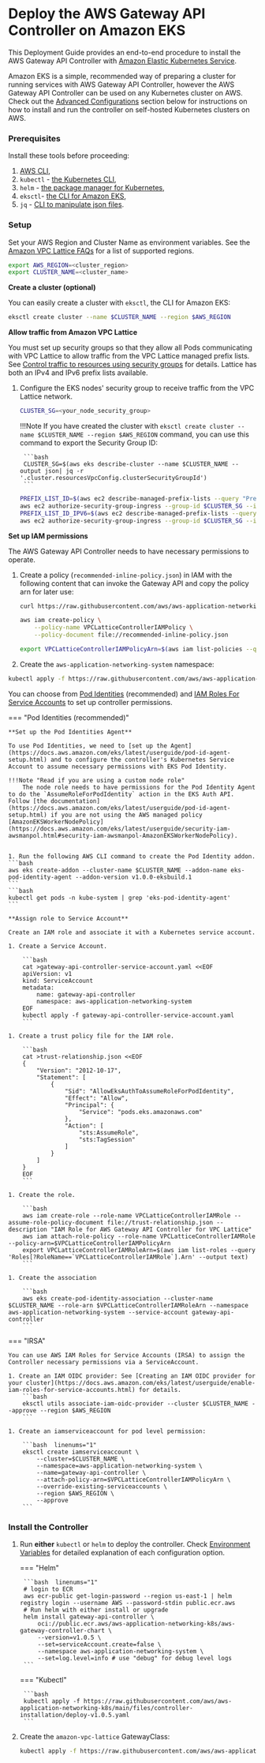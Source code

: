 # Deploy the AWS Gateway API Controller on Amazon EKS

This Deployment Guide provides an end-to-end procedure to install the AWS Gateway API Controller with [Amazon Elastic Kubernetes Service](https://aws.amazon.com/eks/). 

Amazon EKS is a simple, recommended way of preparing a cluster for running services with AWS Gateway API Controller, however the AWS Gateway API Controller can be used on any Kubernetes cluster on AWS. Check out the [Advanced Configurations](advanced-configurations.md) section below for instructions on how to install and run the controller on self-hosted Kubernetes clusters on AWS.

### Prerequisites

Install these tools before proceeding:

1. [AWS CLI](https://docs.aws.amazon.com/cli/latest/userguide/install-cliv2-linux.html),
2. `kubectl` - [the Kubernetes CLI](https://kubernetes.io/docs/tasks/tools/install-kubectl-linux/),
3. `helm` - [the package manager for Kubernetes](https://helm.sh/docs/intro/install/),
4. `eksctl`- [the CLI for Amazon EKS](https://docs.aws.amazon.com/eks/latest/userguide/setting-up.html),
5. `jq` - [CLI to manipulate json files](https://jqlang.github.io/jq/).

### Setup

Set your AWS Region and Cluster Name as environment variables. See the [Amazon VPC Lattice FAQs](https://aws.amazon.com/vpc/lattice/faqs/) for a list of supported regions.
   ```bash linenums="1"
   export AWS_REGION=<cluster_region>
   export CLUSTER_NAME=<cluster_name>
   ```

**Create a cluster (optional)**

You can easily create a cluster with `eksctl`, the CLI for Amazon EKS:
   ```bash 
   eksctl create cluster --name $CLUSTER_NAME --region $AWS_REGION
   ```

**Allow traffic from Amazon VPC Lattice**

You must set up security groups so that they allow all Pods communicating with VPC Lattice to allow traffic from the VPC Lattice managed prefix lists.  See [Control traffic to resources using security groups](https://docs.aws.amazon.com/vpc/latest/userguide/VPC_SecurityGroups.html) for details. Lattice has both an IPv4 and IPv6 prefix lists available.

1. Configure the EKS nodes' security group to receive traffic from the VPC Lattice network. 

    ```bash 
    CLUSTER_SG=<your_node_security_group>
    ```
    !!!Note
        If you have created the cluster with `eksctl create cluster --name $CLUSTER_NAME --region $AWS_REGION` command, you can use this command to export the Security Group ID:

        ```bash 
        CLUSTER_SG=$(aws eks describe-cluster --name $CLUSTER_NAME --output json| jq -r '.cluster.resourcesVpcConfig.clusterSecurityGroupId')
        ```

    ```bash linenums="1"
    PREFIX_LIST_ID=$(aws ec2 describe-managed-prefix-lists --query "PrefixLists[?PrefixListName=="\'com.amazonaws.$AWS_REGION.vpc-lattice\'"].PrefixListId" | jq -r '.[]')
    aws ec2 authorize-security-group-ingress --group-id $CLUSTER_SG --ip-permissions "PrefixListIds=[{PrefixListId=${PREFIX_LIST_ID}}],IpProtocol=-1"
    PREFIX_LIST_ID_IPV6=$(aws ec2 describe-managed-prefix-lists --query "PrefixLists[?PrefixListName=="\'com.amazonaws.$AWS_REGION.ipv6.vpc-lattice\'"].PrefixListId" | jq -r '.[]')
    aws ec2 authorize-security-group-ingress --group-id $CLUSTER_SG --ip-permissions "PrefixListIds=[{PrefixListId=${PREFIX_LIST_ID_IPV6}}],IpProtocol=-1"
    ```

**Set up IAM permissions**

The AWS Gateway API Controller needs to have necessary permissions to operate.

1. Create a policy (`recommended-inline-policy.json`) in IAM with the following content that can invoke the Gateway API and copy the policy arn for later use:

    ```bash  linenums="1"
    curl https://raw.githubusercontent.com/aws/aws-application-networking-k8s/main/files/controller-installation/recommended-inline-policy.json  -o recommended-inline-policy.json
    
    aws iam create-policy \
        --policy-name VPCLatticeControllerIAMPolicy \
        --policy-document file://recommended-inline-policy.json

    export VPCLatticeControllerIAMPolicyArn=$(aws iam list-policies --query 'Policies[?PolicyName==`VPCLatticeControllerIAMPolicy`].Arn' --output text)
    ```

1. Create the `aws-application-networking-system` namespace:
```bash  
kubectl apply -f https://raw.githubusercontent.com/aws/aws-application-networking-k8s/main/files/controller-installation/deploy-namesystem.yaml
```

You can choose from [Pod Identities](https://docs.aws.amazon.com/eks/latest/userguide/pod-identities.html) (recommended) and [IAM Roles For Service Accounts](https://docs.aws.amazon.com/eks/latest/userguide/iam-roles-for-service-accounts.html) to set up controller permissions.

=== "Pod Identities (recommended)"

    **Set up the Pod Identities Agent**

    To use Pod Identities, we need to [set up the Agent](https://docs.aws.amazon.com/eks/latest/userguide/pod-id-agent-setup.html) and to configure the controller's Kubernetes Service Account to assume necessary permissions with EKS Pod Identity.

    !!!Note "Read if you are using a custom node role"
        The node role needs to have permissions for the Pod Identity Agent to do the `AssumeRoleForPodIdentity` action in the EKS Auth API. Follow [the documentation](https://docs.aws.amazon.com/eks/latest/userguide/pod-id-agent-setup.html) if you are not using the AWS managed policy [AmazonEKSWorkerNodePolicy](https://docs.aws.amazon.com/eks/latest/userguide/security-iam-awsmanpol.html#security-iam-awsmanpol-AmazonEKSWorkerNodePolicy).


    1. Run the following AWS CLI command to create the Pod Identity addon.
    ```bash
    aws eks create-addon --cluster-name $CLUSTER_NAME --addon-name eks-pod-identity-agent --addon-version v1.0.0-eksbuild.1
    ```
    ```bash
    kubectl get pods -n kube-system | grep 'eks-pod-identity-agent'
    ```

    **Assign role to Service Account**

    Create an IAM role and associate it with a Kubernetes service account.

    1. Create a Service Account.

        ```bash
        cat >gateway-api-controller-service-account.yaml <<EOF
        apiVersion: v1
        kind: ServiceAccount
        metadata:
            name: gateway-api-controller
            namespace: aws-application-networking-system
        EOF
        kubectl apply -f gateway-api-controller-service-account.yaml
        ```

    1. Create a trust policy file for the IAM role.

        ```bash
        cat >trust-relationship.json <<EOF
        {
            "Version": "2012-10-17",
            "Statement": [
                {
                    "Sid": "AllowEksAuthToAssumeRoleForPodIdentity",
                    "Effect": "Allow",
                    "Principal": {
                        "Service": "pods.eks.amazonaws.com"
                    },
                    "Action": [
                        "sts:AssumeRole",
                        "sts:TagSession"
                    ]
                }
            ]
        }
        EOF
        ```

    1. Create the role.

        ```bash
        aws iam create-role --role-name VPCLatticeControllerIAMRole --assume-role-policy-document file://trust-relationship.json --description "IAM Role for AWS Gateway API Controller for VPC Lattice"
        aws iam attach-role-policy --role-name VPCLatticeControllerIAMRole --policy-arn=$VPCLatticeControllerIAMPolicyArn
        export VPCLatticeControllerIAMRoleArn=$(aws iam list-roles --query 'Roles[?RoleName==`VPCLatticeControllerIAMRole`].Arn' --output text)
        ```
    
    1. Create the association

        ```bash
        aws eks create-pod-identity-association --cluster-name $CLUSTER_NAME --role-arn $VPCLatticeControllerIAMRoleArn --namespace aws-application-networking-system --service-account gateway-api-controller
        ```

=== "IRSA"

    You can use AWS IAM Roles for Service Accounts (IRSA) to assign the Controller necessary permissions via a ServiceAccount.

    1. Create an IAM OIDC provider: See [Creating an IAM OIDC provider for your cluster](https://docs.aws.amazon.com/eks/latest/userguide/enable-iam-roles-for-service-accounts.html) for details.
        ```bash 
        eksctl utils associate-iam-oidc-provider --cluster $CLUSTER_NAME --approve --region $AWS_REGION
        ```

    1. Create an iamserviceaccount for pod level permission:

        ```bash  linenums="1"
        eksctl create iamserviceaccount \
            --cluster=$CLUSTER_NAME \
            --namespace=aws-application-networking-system \
            --name=gateway-api-controller \
            --attach-policy-arn=$VPCLatticeControllerIAMPolicyArn \
            --override-existing-serviceaccounts \
            --region $AWS_REGION \
            --approve
        ```

### Install the Controller

1. Run **either** `kubectl` or `helm` to deploy the controller. Check [Environment Variables](../guides/environment.md) for detailed explanation of each configuration option.

    === "Helm"

        ```bash  linenums="1"
        # login to ECR
        aws ecr-public get-login-password --region us-east-1 | helm registry login --username AWS --password-stdin public.ecr.aws
        # Run helm with either install or upgrade
        helm install gateway-api-controller \
            oci://public.ecr.aws/aws-application-networking-k8s/aws-gateway-controller-chart \
            --version=v1.0.5 \
            --set=serviceAccount.create=false \
            --namespace aws-application-networking-system \
            --set=log.level=info # use "debug" for debug level logs
        ```

    === "Kubectl"

        ```bash 
        kubectl apply -f https://raw.githubusercontent.com/aws/aws-application-networking-k8s/main/files/controller-installation/deploy-v1.0.5.yaml
        ```


1. Create the `amazon-vpc-lattice` GatewayClass:
   ```bash 
   kubectl apply -f https://raw.githubusercontent.com/aws/aws-application-networking-k8s/main/files/controller-installation/gatewayclass.yaml
   ```


